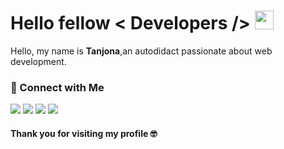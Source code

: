 # Hello fellow < Developers /> <img src = "https://raw.githubusercontent.com/MartinHeinz/MartinHeinz/master/wave.gif" width = 30px>  

Hello, my name is **Tanjona**,an autodidact passionate about web development.  
  

### 🤝&nbsp;Connect with Me


<a href="https://mg.linkedin.com/in/tanjoniaina-antonio-b827881aa"><img src="https://img.shields.io/badge/-RAKOTONDRAMANANA%20Tanjoniaina%20Antonio-0077B5?style=flat&logo=Linkedin&logoColor=white"/></a>
<a href="https://github.com/Tanjoniaina"><img src="https://img.shields.io/badge/-Tanjoniaina-24292F?style=flat&logo=Github&logoColor=white"/></a>
<a href="mailto:tanjoniainaantonio@gmail.com"><img src="https://img.shields.io/badge/tanjoniainaantonio@gmail.com-D14836?style=flat&logo=Gmail&logoColor=white"/></a>
<a href="https://facebook.com/tanjoniaina.antonio.7"><img src="https://img.shields.io/badge/-Tanjoniaina%20Antonio-1877F2?style=flat&logo=Facebook&logoColor=white"/></a>  

#### Thank you for visiting my profile 🤓
